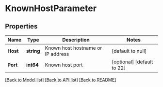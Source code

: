# KnownHostParameter

## Properties
Name | Type | Description | Notes
------------ | ------------- | ------------- | -------------
**Host** | **string** | Known host hostname or IP address | [default to null]
**Port** | **int64** | Known host port | [optional] [default to 22]

[[Back to Model list]](../README.md#documentation-for-models) [[Back to API list]](../README.md#documentation-for-api-endpoints) [[Back to README]](../README.md)

